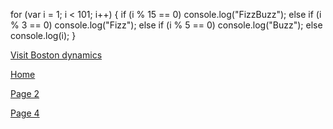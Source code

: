 <!DOCTYPE html>
<html lang="en">
<head>
    <meta charset="UTF-8">
    <title>Title</title>
</head>
<body>
<p>for (var i = 1; i < 101; i++) {
    if (i % 15 == 0) console.log("FizzBuzz");
    else if (i % 3 == 0) console.log("Fizz");
    else if (i % 5 == 0) console.log("Buzz");
    else console.log(i);
}</p>
<a href="https://www.bostondynamics.com//">Visit Boston dynamics</a>
<p></p>
<a href="https://github.com/gar7mn/midterm1000site/blob/main/readme.md">Home</a>
<p></p>
<a href="https://www.w3schools.com/">Page 2</a>
<p></p>
<a href="https://www.w3schools.com/">Page 4</a>
</body>
</html>
